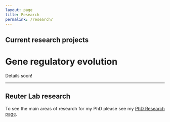 ```yaml
---
layout: page
title: Research
permalink: /research/
---
```

<!-- Global site tag (gtag.js) - Google Analytics -->
<script async src="https://www.googletagmanager.com/gtag/js?id=UA-111105866-1"></script>
<script>
  window.dataLayer = window.dataLayer || [];
  function gtag(){dataLayer.push(arguments);}
  gtag('js', new Date());

  gtag('config', 'UA-111105866-1');
</script>

<div align="justify">

<h2>Current research projects</h2>

<h1>Gene regulatory evolution</h1>
Details soon!

<hr>
<h2>Reuter Lab research</h2>
To see the main areas of research for my PhD please see my <a class="page-link" href="/phd_research/">PhD Research page</a>.
